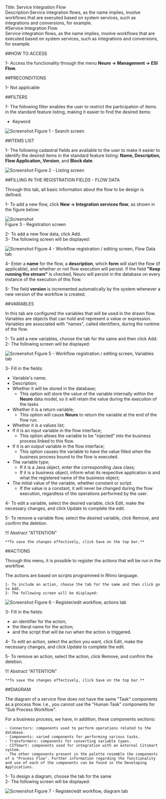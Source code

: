 Title: Service Integration Flow  
Description:Service integration flows, as the name implies, involve workflows that are executed based on system services, such as integrations and conversions, for example.  
#Service Integration Flow   
Service integration flows, as the name implies, involve workflows that are executed based on system services, such as integrations and conversions, for example.  

##HOW TO ACCESS  

1- Access the functionality through the menu **Neuro → Management → ESI Flow.**   

##PRECONDITIONS  

1- Not applicable  

##FILTERS  

1- The following filter enables the user to restrict the participation of items in the standard feature listing, making it easier to find the desired items:  

- Keyword  

![Screenshot](images/Service-Integration-Flow-fig01.png) 
Figure 1 - Search screen   

##ITEMS LIST  

1- The following cadastral fields are available to the user to make it easier to identify the desired items in the standard feature listing: **Name, Description, Flow Application, Version**, and **Block date**.  

![Screenshot](images/Service-Integration-Flow-fig02.png) 
Figure 2 - Listing screen   

##FILLING IN THE REGISTRATION FIELDS - FLOW DATA  

Through this tab, all basic information about the flow to be design is defined.  

1- To add a new flow, click **New → Integration services flow**, as shown in the figure below:  

![Screenshot](images/Service-Integration-Flow-fig03.png)   
Figure 3 - Registration screen  

2- To add a new flow data, click Add.  
3- The following screen will be displayed:  

![Screenshot](images/Service-Integration-Flow-fig04.png) 
Figure 4 - Workflow registration / editing screen, Flow Data tab   

4- Enter a **name** for the flow, a **description**, which **form** will start the flow (if applicable), and whether or not flow execution will persist. If the field **"Keep running the stream"** is checked, Neuro will persist in the database on every instance of the execution of this flow.  

5- The field **version** is incremented automatically by the system whenever a new version of the workflow is created.  

##VARIABLES  

In this tab are configured the variables that will be used in the drawn flow. Variables are objects that can hold and represent a value or expression. Variables are associated with "names", called identifiers, during the runtime of the flow.  

1- To add a new variables, choose the tab for the same and then click Add.  
2- The following screen will be displayed:  

![Screenshot](images/Service-Integration-Flow-fig05.png) 
Figure 5 - Workflow registration / editing screen, Variables tab   

3- Fill in the fields:  

- Variable's name;  
- Description;  
- Whether it will be stored in the database;  
	- This option will store the value of the variable internally within the **Neuro** data model, so it will retain the value during the execution of the tasks  
- Whether it is a return variable;  
	- This option will cause **Neuro** to return the variable at the end of the flow run.  
- Whether it is a values list;  
- If it is an input variable in the flow interface;  
	- This option allows the variable to be "injected" into the business process linked to this flow.  
- If it is an output variable in the flow interface;  
	- This option causes the variable to have the value filled when the business process bound to the flow is executed.  
- The variable type;  
	- If it is a Java object, enter the corresponding Java class;  
	- If it is a business object, inform what its respective application is and what the registered name of the business object;  
- The initial value of the variable, whether constant or script.  
	- If the value is a constant, it will never be changed during the flow execution, regardless of the operations performed by the user.  

4- To edit a variable, select the desired variable, click Edit, make the necessary changes, and click Update to complete the edit.  

5- To remove a variable flow, select the desired variable, click Remove, and confirm the deletion.  

!!! Abstract "ATTENTION"  

    **To save the changes effectively, click Save on the top bar.**  

##ACTIONS  

Through this menu, it is possible to register the actions that will be run in the workflow.  

The actions are based on scripts programmed in Rhino language.  

	1- To include an action, choose the tab for the same and then click go to Add.  
	2- The following screen will be displayed:  

![Screenshot](images/Service-Integration-Flow-fig06.png) 
Figure 6 - Register/edit workflow, actions tab 

3- Fill in the fields:  

- an identifier for the action;  
- the literal name for the action;  
- and the script that will be run when the action is triggered.  

4- To edit an action, select the action you want, click Edit, make the necessary changes, and click Update to complete the edit.  

5- To remove an action, select the action, click Remove, and confirm the deletion.  

!!! Abstract "ATTENTION"  

    **To save the changes effectively, click Save on the top bar.**  

##DIAGRAM  

The diagram of a service flow does not have the same "Task" components as a process flow. I.e., you cannot use the "Human Task" components for "Sub Process Workflow".  

For a business process, we have, in addition, these components sections:  

	- Connectors: components used to perform operations related to the database.  
	- Components: varied components for performing various tasks.  
	- Transformers: components for converting variable types.  
	- CITSmart: components used for integration with an external Citsmart system.  
	- The other components present in the palette resemble the components of a "Process Flow". Further information regarding the functionality and use of each of the components can be found in the Developing Applications.  

1- To design a diagram, choose the tab for the same  
2- The following screen will be displayed:  

![Screenshot](images/Service-Integration-Flow-fig07.png) 
Figure 7 - Register/edit workflow, diagram tab

